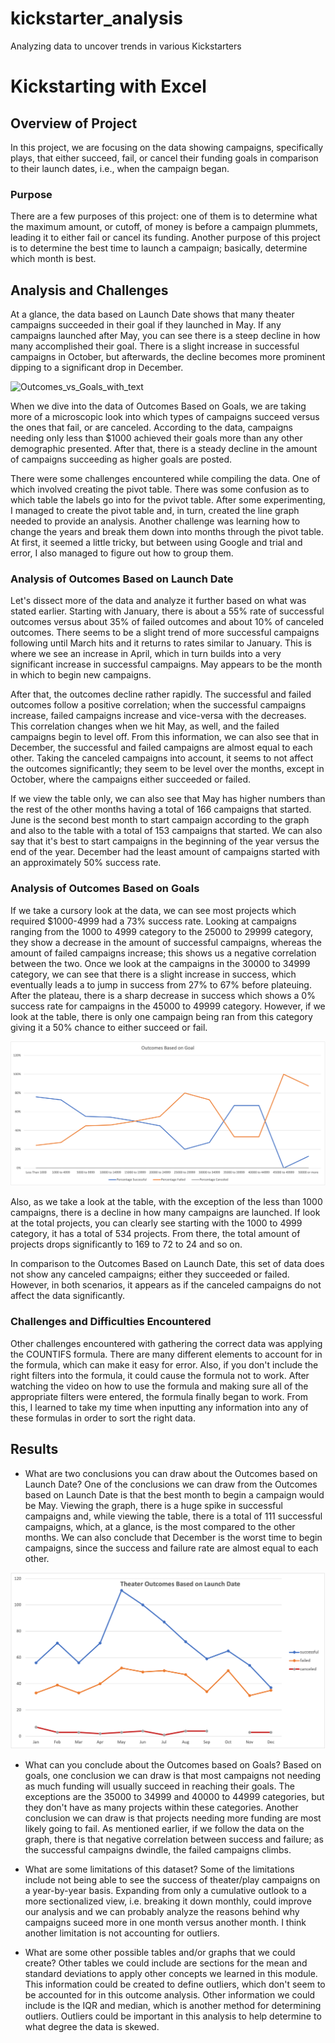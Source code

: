 # kickstarter_analysis
Analyzing data to uncover trends in various Kickstarters

# Kickstarting with Excel

## Overview of Project
In this project, we are focusing on the data showing campaigns, specifically plays, that either succeed, fail, or cancel their funding goals in comparison to their launch dates, i.e., when the campaign began.

### Purpose
There are a few purposes of this project: one of them is to determine what the maximum amount, or cutoff, of money is before a campaign plummets, leading it to either fail or cancel its funding. Another purpose of this project is to determine the best time to launch a campaign; basically, determine which month is best. 

## Analysis and Challenges
At a glance, the data based on Launch Date shows that many theater campaigns succeeded in their goal if they launched in May. If any campaigns launched after May, you can see there is a steep decline in how many accomplished their goal. There is a slight increase in successful campaigns in October, but afterwards, the decline becomes more prominent dipping to a significant drop in December. 

![Outcomes_vs_Goals_with_text](https://user-images.githubusercontent.com/98721891/155868995-9290ff8c-ede3-4905-b2b7-76723359f31b.png)

When we dive into the data of Outcomes Based on Goals, we are taking more of a microscopic look into which types of campaigns succeed versus the ones that fail, or are canceled. According to the data, campaigns needing only less than $1000 achieved their goals more than any other demographic presented. After that, there is a steady decline in the amount of campaigns succeeding as higher goals are posted.

There were some challenges encountered while compiling the data. One of which involved creating the pivot table. There was some confusion as to which table the labels go into for the pvivot table. After some experimenting, I managed to create the pivot table and, in turn, created the line graph needed to provide an analysis. Another challenge was learning how to change the years and break them down into months through the pivot table. At first, it seemed a little tricky, but between using Google and trial and error, I also managed to figure out how to group them.

### Analysis of Outcomes Based on Launch Date
Let's dissect more of the data and analyze it further based on what was stated earlier. Starting with January, there is about a 55% rate of successful outcomes versus about 35% of failed outcomes and about 10% of canceled outcomes. There seems to be a slight trend of more successful campaigns following until March hits and it returns to rates similar to January. This is where we see an increase in April, which in turn builds into a very significant increase in successful campaigns. May appears to be the month in which to begin new campaigns.

 After that, the outcomes decline rather rapidly. The successful and failed outcomes follow a positive correlation; when the successful campaigns increase, failed campaigns increase and vice-versa with the decreases. This correlation changes when we hit May, as well, and the failed campaigns begin to level off. From this information, we can also see that in December, the successful and failed campaigns are almost equal to each other. Taking the canceled campaigns into account, it seems to not affect the outcomes significantly; they seem to be level over the months, except in October, where the campaigns either succeeded or failed.

 If we view the table only, we can also see that May has higher numbers than the rest of the other months having a total of 166 campaigns that started. June is the second best month to start campaign according to the graph and also to the table with a total of 153 campaigns that started. We can also say that it's best to start campaigns in the beginning of the year versus the end of the year. December had the least amount of campaigns started with an approximately 50% success rate.

### Analysis of Outcomes Based on Goals
If we take a cursory look at the data, we can see most projects which required $1000-4999 had a 73% success rate. Looking at campaigns ranging from the 1000 to 4999 category to the 25000 to 29999 category, they show a decrease in the amount of successful campaigns, whereas the amount of failed campaigns increase; this shows us a negative correlation between the two. Once we look at the campaigns in the 30000 to 34999 category, we can see that there is a slight increase in success, which eventually leads a to jump in success from 27% to 67% before plateuing. After the plateau, there is a sharp decrease in success which shows a 0% success rate for campaigns in the 45000 to 49999 category. However, if we look at the table, there is only one campaign being ran from this category giving it a 50% chance to either succeed or fail.

![Outcomes_vs_Goals.png](https://github.com/csobent/kickstarter_analysis/blob/main/Resources/Outcomes_vs_Goals.png?raw=true)

Also, as we take a look at the table, with the exception of the less than 1000 campaigns, there is a decline in how many campaigns are launched. If look at the total projects, you can clearly see starting with the 1000 to 4999 category, it has a total of 534 projects. From there, the total amount of projects drops significantly to 169 to 72 to 24 and so on. 

In comparison to the Outcomes Based on Launch Date, this set of data does not show any canceled campaigns; either they succeeded or failed. However, in both scenarios, it appears as if the canceled campaigns do not affect the data significantly.

### Challenges and Difficulties Encountered
Other challenges encountered with gathering the correct data was applying the COUNTIFS formula. There are many different elements to account for in the formula, which can make it easy for error. Also, if you don't include the right filters into the formula, it could cause the formula not to work. After watching the video on how to use the formula and making sure all of the appropriate filters were entered, the formula finally began to work. From this, I learned to take my time when inputting any information into any of these formulas in order to sort the right data.

## Results

- What are two conclusions you can draw about the Outcomes based on Launch Date?
One of the conclusions we can draw from the Outcomes based on Launch Date is that the best month to begin a campaign would be May. Viewing the graph, there is a huge spike in successful campaigns and, while viewing the table, there is a total of 111 successful campaigns, which, at a glance, is the most compared to the other months. We can also conclude that December is the worst time to begin campaigns, since the success and failure rate are almost equal to each other. 

![Theater_Outcomes_vs_Launch.png](https://github.com/csobent/kickstarter_analysis/blob/main/Resources/Theater_Outcomes_vs_Launch.png?raw=true)

- What can you conclude about the Outcomes based on Goals?
Based on goals, one conclusion we can draw is that most campaigns not needing as much funding will usually succeed in reaching their goals. The exceptions are the 35000 to 34999 and 40000 to 44999 categories, but they don't have as many projects within these categories. Another conclusion we can draw is that projects needing more funding are most likely going to fail. As mentioned earlier, if we follow the data on the graph, there is that negative correlation between success and failure; as the successful campaigns dwindle, the failed campaigns climbs.

- What are some limitations of this dataset?
Some of the limitations include not being able to see the success of theater/play campaigns on a year-by-year basis. Expanding from only a cumulative outlook to a more sectionalized view, i.e. breaking it down monthly, could improve our analysis and we can probably analyze the reasons behind why campaigns suceed more in one month versus another month. I think another limitation is not accounting for outliers.
 
- What are some other possible tables and/or graphs that we could create?
Other tables we could include are sections for the mean and standard deviations to apply other concepts we learned in this module. This information could be created to define outliers, which don't seem to be accounted for in this outcome analysis. Other information we could include is the IQR and median, which is another method for determining outliers. Outliers could be important in this analysis to help determine to what degree the data is skewed.

